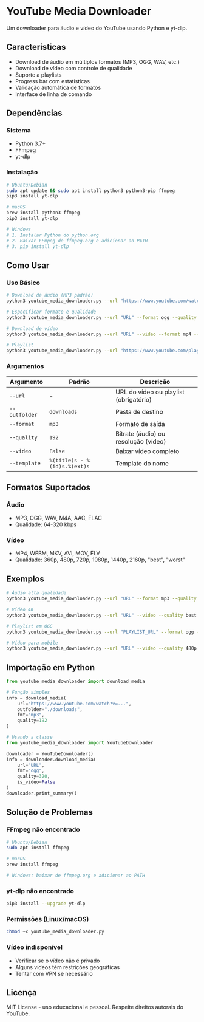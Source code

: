 # YouTube Media Downloader

Um downloader para áudio e vídeo do YouTube usando Python e yt-dlp.

## Características

- Download de áudio em múltiplos formatos (MP3, OGG, WAV, etc.)
- Download de vídeo com controle de qualidade
- Suporte a playlists
- Progress bar com estatísticas
- Validação automática de formatos
- Interface de linha de comando

## Dependências

### Sistema
- Python 3.7+
- FFmpeg
- yt-dlp

### Instalação

```bash
# Ubuntu/Debian
sudo apt update && sudo apt install python3 python3-pip ffmpeg
pip3 install yt-dlp

# macOS
brew install python3 ffmpeg
pip3 install yt-dlp

# Windows
# 1. Instalar Python do python.org
# 2. Baixar FFmpeg de ffmpeg.org e adicionar ao PATH
# 3. pip install yt-dlp
```

## Como Usar

### Uso Básico

```bash
# Download de áudio (MP3 padrão)
python3 youtube_media_downloader.py --url "https://www.youtube.com/watch?v=..."

# Especificar formato e qualidade
python3 youtube_media_downloader.py --url "URL" --format ogg --quality 320

# Download de vídeo
python3 youtube_media_downloader.py --url "URL" --video --format mp4 --quality 1080p

# Playlist
python3 youtube_media_downloader.py --url "https://www.youtube.com/playlist?list=..." --outfolder "./musicas"
```

### Argumentos

| Argumento | Padrão | Descrição |
|-----------|--------|-----------|
| `--url` | - | URL do vídeo ou playlist (obrigatório) |
| `--outfolder` | `downloads` | Pasta de destino |
| `--format` | `mp3` | Formato de saída |
| `--quality` | `192` | Bitrate (áudio) ou resolução (vídeo) |
| `--video` | `False` | Baixar vídeo completo |
| `--template` | `%(title)s - %(id)s.%(ext)s` | Template do nome |

## Formatos Suportados

### Áudio
- MP3, OGG, WAV, M4A, AAC, FLAC
- Qualidade: 64-320 kbps

### Vídeo  
- MP4, WEBM, MKV, AVI, MOV, FLV
- Qualidade: 360p, 480p, 720p, 1080p, 1440p, 2160p, "best", "worst"

## Exemplos

```bash
# Áudio alta qualidade
python3 youtube_media_downloader.py --url "URL" --format mp3 --quality 320

# Vídeo 4K
python3 youtube_media_downloader.py --url "URL" --video --quality best

# Playlist em OGG
python3 youtube_media_downloader.py --url "PLAYLIST_URL" --format ogg --outfolder "./musicas"

# Vídeo para mobile
python3 youtube_media_downloader.py --url "URL" --video --quality 480p
```

## Importação em Python

```python
from youtube_media_downloader import download_media

# Função simples
info = download_media(
    url="https://www.youtube.com/watch?v=...",
    outfolder="./downloads",
    fmt="mp3",
    quality=192
)

# Usando a classe
from youtube_media_downloader import YouTubeDownloader

downloader = YouTubeDownloader()
info = downloader.download_media(
    url="URL",
    fmt="ogg", 
    quality=320,
    is_video=False
)
downloader.print_summary()
```

## Solução de Problemas

### FFmpeg não encontrado
```bash
# Ubuntu/Debian
sudo apt install ffmpeg

# macOS  
brew install ffmpeg

# Windows: baixar de ffmpeg.org e adicionar ao PATH
```

### yt-dlp não encontrado
```bash
pip3 install --upgrade yt-dlp
```

### Permissões (Linux/macOS)
```bash
chmod +x youtube_media_downloader.py
```

### Vídeo indisponível
- Verificar se o vídeo não é privado
- Alguns vídeos têm restrições geográficas
- Tentar com VPN se necessário

## Licença

MIT License - uso educacional e pessoal. Respeite direitos autorais do YouTube.
